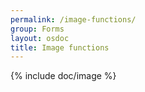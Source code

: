 ```yaml
---
permalink: /image-functions/
group: Forms
layout: osdoc
title: Image functions
---
```


{% include doc/image %}
